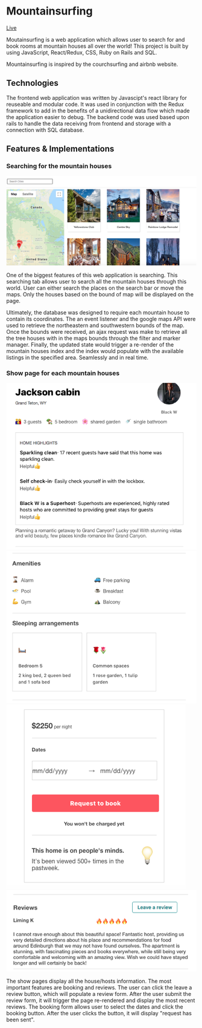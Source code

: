 # Mountainsurfing

[Live](https://mountainsurfing.herokuapp.com)

Moutainsurfing is a web application which allows user to search for and book rooms at mountain houses all over the world! This project is built by using JavaScript, React/Redux, CSS, Ruby on Rails and SQL.

Mountainsurfing is inspired by the courchsurfing and airbnb website.

## Technologies
The frontend web application was written by Javascipt's react library for reuseable and modular code. It was used in conjunction with the Redux framework to add in the benefits of a unidirectional data flow which made the application easier to debug. The backend code was used based upon rails to handle the data receiving from frontend and storage with a connection with SQL database.

## Features & Implementations
### Searching for the mountain houses
![alt text](https://github.com/qidizhai/mountain_surfing/blob/master/Screen%20Shot%202018-09-24%20at%205.24.57%20PM.png "Logo Title Text 1")

One of the biggest features of this web application is searching. This searching tab allows user to search all the mountain houses through this world. User can either search the places on the search bar or move the maps. Only the houses based on the bound of map will be displayed on the page.

Ultimately, the database was designed to require each mountain house to contain its coordinates. The an event listener and the google maps API were used to retrieve the northeastern and southwestern bounds of the map. Once the bounds were received, an ajax request was make to retrieve all the tree houses with in the maps bounds through the filter and marker manager. Finally, the updated state would trigger a re-render of the mountain houses index and the index would populate with the available listings in the specified area. Seamlessly and in real time.

### Show page for each mountain houses
![alt text](https://github.com/qidizhai/mountain_surfing/blob/master/Screen%20Shot%202018-09-24%20at%205.42.56%20PM.png "Logo Title Text 1")
![alt text](https://github.com/qidizhai/mountain_surfing/blob/master/Screen%20Shot%202018-09-24%20at%205.43.16%20PM.png "Logo Title Text 1")
![alt text](https://github.com/qidizhai/mountain_surfing/blob/master/Screen%20Shot%202018-09-24%20at%205.43.40%20PM.png "Logo Title Text 1")
![alt text](https://github.com/qidizhai/mountain_surfing/blob/master/Screen%20Shot%202018-09-24%20at%205.43.25%20PM.png "Logo Title Text 1")

The show pages display all the house/hosts information. The most important features are booking and reviews. The user can click the leave a review button, which will populate a review form. After the user submit the review form, it will trigger the page re-rendered and display the most recent reviews. The booking form allows user to select the dates and click the booking button. After the user clicks the button, it will display "request has been sent".
